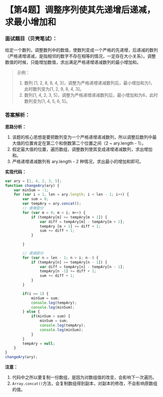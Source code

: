 # 【第4题】调整序列使其先递增后递减，求最小增加和

### 面试题目（贝壳笔试）：
给定一个数列，调整数列中的数值，使数列变成一个严格的先递增，后递减的数列（严格递增递减，是指相邻的数字不存在相等的情况，一定存在大小关系）。调整数值的时候，只能增加数值，求出满足严格递增递减数列的最小增加和。

> 示例：
> 1. 数列 [1, 2, 8, 8, 4, 3]，调整为严格递增递减数列后，最小增加和为1，此时数列变为[1, 2, 9, 8, 4, 3]。
> 2. 数列[1, 4, 2, 3, 5]，调整为严格递增递减数列后，最小增加和为6，此时数列变为[1, 4, 5, 6, 5]。

### 答案解析：
**思路分析：**
1. 该题的核心思想是要把数列变为一个严格递增递减数列，所以调整后数列中最大值的位置肯定在第二个和倒数第二个位置之间（2 ~ ary.length - 1）。
2. 假定最大值的位置，遍历数组，调整数列使其变成递增递减数列，求出增加和。
3. 严格递增递减数列有 ary.length - 2 种情况，求出最小的增加和即可。

**实现代码：**


```js
var ary = [1, 4, 2, 3, 5];
function changeAry(ary) {
    var minSum = -1;
    for (var i = 1, len = ary.length; i < len - 1; i++) {
        var sum = 0;
        var tempAry = ary.concat();
        // 递增部分
        for (var m = 0; m < i; m++) {
            if (tempAry[m] >= tempAry[m + 1]) {
                var diff = tempAry[m] - tempAry[m + 1];
                tempAry [m + 1] += diff + 1;
                sum += diff + 1;
            }
            
        }

        // 递减部分
        for (var n = len - 1; n > i; n--) {
            if (tempAry[n] >= tempAry[n - 1]) {
                var diff = tempAry[n] - tempAry[n - 1];
                tempAry[n -1] += diff + 1;
                sum += diff + 1;
            }
        }

        if(i == 1) {
            minSum = sum;
            console.log(tempAry);
            console.log(minSum);
        } else {
            if(minSum > sum) {
                minSum = sum;
                console.log(tempAry);
                console.log(minSum);
            }
        }
        tempAry = null;
    }
}
changeAry(ary);
```
**注意：**
1. 代码中之所以要复制一份数组，是因为对数组值的改变，会影响下一次遍历。
2. `Array.concat()`方法，会复制数组得到副本，对副本的修改，不会影响原数组的值。